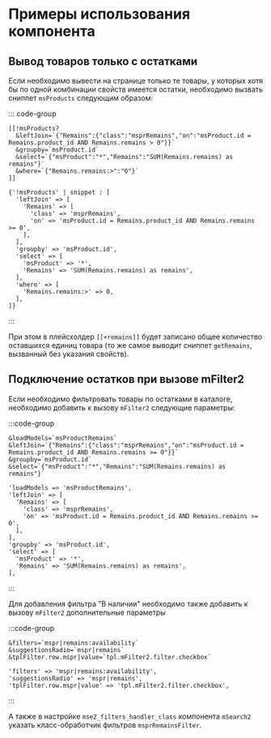 # Примеры использования компонента

## Вывод товаров только с остатками

Если необходимо вывести на странице только те товары, у которых хотя бы по одной комбинации свойств имеется остатки, необходимо вызвать сниппет `msProducts` следующим образом:

::: code-group

```modx
[[!msProducts?
  &leftJoin=`{"Remains":{"class":"msprRemains","on":"msProduct.id = Remains.product_id AND Remains.remains > 0"}}`
  &groupby=`msProduct.id`
  &select=`{"msProduct":"*","Remains":"SUM(Remains.remains) as remains"}`
  &where=`{"Remains.remains:>":"0"}`
]]
```

```fenom
{'!msProducts' | snippet : [
  'leftJoin' => [
    'Remains' => [
      'class' => 'msprRemains',
      'on' => 'msProduct.id = Remains.product_id AND Remains.remains >= 0',
    ],
  ],
  'groupby' => 'msProduct.id',
  'select' => [
    'msProduct' => '*',
    'Remains' => 'SUM(Remains.remains) as remains',
  ],
  'where' => [
    'Remains.remains:>' => 0,
  ],
]}
```

:::

При этом в плейсхолдер `[[+remains]]` будет записано общее количество оставшихся единиц товара (то же самое выводит сниппет `getRemains`, вызванный без указания свойств).

## Подключение остатков при вызове mFilter2

Если необходимо фильтровать товары по остатками в каталоге, необходимо добавить к вызову `mFilter2` следующие параметры:

:::code-group

```modx
&loadModels=`msProductRemains`
&leftJoin=`{"Remains":{"class":"msprRemains","on":"msProduct.id = Remains.product_id AND Remains.remains >= 0"}}`
&groupby=`msProduct.id`
&select=`{"msProduct":"*","Remains":"SUM(Remains.remains) as remains"}`
```

```fenom
'loadModels => 'msProductRemains',
'leftJoin' => [
  'Remains' => [
    'class' => 'msprRemains',
    'on' => 'msProduct.id = Remains.product_id AND Remains.remains >= 0',
  ],
],
'groupby' => 'msProduct.id',
'select' => [
  'msProduct' => '*',
  'Remains' => 'SUM(Remains.remains) as remains',
],
```

:::

Для добавления фильтра "В наличии" необходимо также добавить к вызову `mFilter2` дополнительные параметры

:::code-group

```modx
&filters=`mspr|remains:availability`
&suggestionsRadio=`mspr|remains`
&tplFilter.row.mspr|value=`tpl.mFilter2.filter.checkbox`
```

```fenom
'filters' => 'mspr|remains:availability',
'suggestionsRadio' => 'mspr|remains',
'tplFilter.row.mspr|value' => 'tpl.mFilter2.filter.checkbox',
```

:::

А также в настройке `mse2_filters_handler_class` компонента `mSearch2` указать класс-обработчик фильтров `msprRemainsFilter`.
